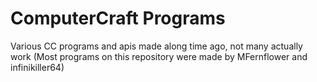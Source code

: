 ComputerCraft Programs
=============

Various CC programs and apis made along time ago, not many actually work (Most programs on this repository were made by MFernflower and infinikiller64)
